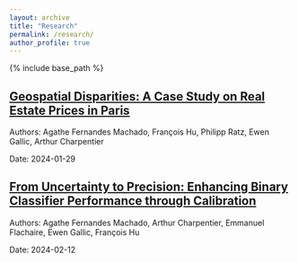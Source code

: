 ```yaml
---
layout: archive
title: "Research"
permalink: /research/
author_profile: true
---
```


{% include base_path %}

<!-- Manually list your research articles -->
<div class="archive__item">
  <h2 class="archive__item-title" itemprop="headline">
    <a href="https://arxiv.org/abs/2401.16197" target="_blank">Geospatial Disparities: A Case Study on Real Estate Prices in Paris</a>
  </h2>

  <p class="archive__item-authors">
    Authors: Agathe Fernandes Machado, François Hu, Philipp Ratz, Ewen Gallic, Arthur Charpentier
  </p>

  <p class="archive__item-date">
    Date: 2024-01-29
  </p>
</div>

<div class="archive__item">
  <h2 class="archive__item-title" itemprop="headline">
    <a href="https://arxiv.org/abs/2402.07790" target="_blank">From Uncertainty to Precision: Enhancing Binary Classifier Performance through Calibration</a>
  </h2>

  <p class="archive__item-authors">
    Authors: Agathe Fernandes Machado, Arthur Charpentier, Emmanuel Flachaire, Ewen Gallic, François Hu
  </p>

  <p class="archive__item-date">
    Date: 2024-02-12
  </p>
</div>
